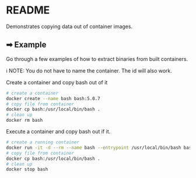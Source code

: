 # README

Demonstrates copying data out of container images.

## ➡ Example

Go through a few examples of how to extract binaries from built containers.  

ℹ NOTE: You do not have to name the container.  The id will also work.  

Create a container and copy bash out of it

```sh
# create a container
docker create --name bash bash:5.0.7
# copy file from container
docker cp bash:/usr/local/bin/bash .
# clean up
docker rm bash
```

Execute a container and copy bash out if it.  

```sh
# create a running container
docker run -it -d --rm --name bash --entrypoint /usr/local/bin/bash bash:5.0.7
# copy file from container
docker cp bash:/usr/local/bin/bash .
# clean up
docker stop bash
```

